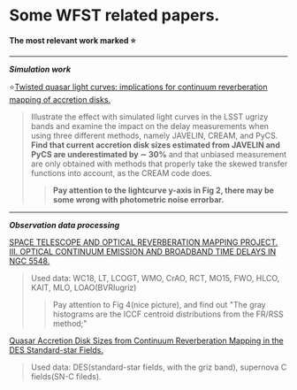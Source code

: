 # Some WFST related papers.

**The most relevant work marked :star:**

---

***Simulation work*** 

:star:[Twisted quasar light curves: implications for continuum reverberation mapping of accretion disks.](https://arxiv.org/abs/1909.08638 "Chan 2020, et al.")
>Illustrate the effect with simulated light curves in the LSST ugrizy bands and
examine the impact on the delay measurements when using three different methods, namely JAVELIN, CREAM, and PyCS.
**Find that current accretion disk sizes estimated from JAVELIN and PyCS are underestimated by ∼ 30%** and that
unbiased measurement are only obtained with methods that properly take the skewed transfer functions into account,
as the CREAM code does. 
>>**Pay attention to the lightcurve y-axis in Fig 2, there may be some wrong with photometric noise errorbar.**

---

***Observation data processing***  

[SPACE TELESCOPE AND OPTICAL REVERBERATION MAPPING PROJECT. III. OPTICAL CONTINUUM
EMISSION AND BROADBAND TIME DELAYS IN NGC 5548.](https://iopscience.iop.org/article/10.3847/0004-637X/821/1/56 "Fausnaugh 2016, et al.")
>Used data: WC18, LT, LCOGT, WMO, CrAO, RCT, MO15, FWO, HLCO, KAIT,
MLO, LOAO(BVRIugriz)
>>Pay attention to Fig 4(nice picture), and find out "The gray histograms are the ICCF centroid distributions from the FR/RSS
method;" 

[Quasar Accretion Disk Sizes from Continuum Reverberation Mapping in the DES
Standard-star Fields.](https://doi.org/10.3847/1538-4365/ab5e7a "Yu 2020, et al.")
>Used data: DES(standard-star fields, with the griz band), supernova C fields(SN-C fileds).

